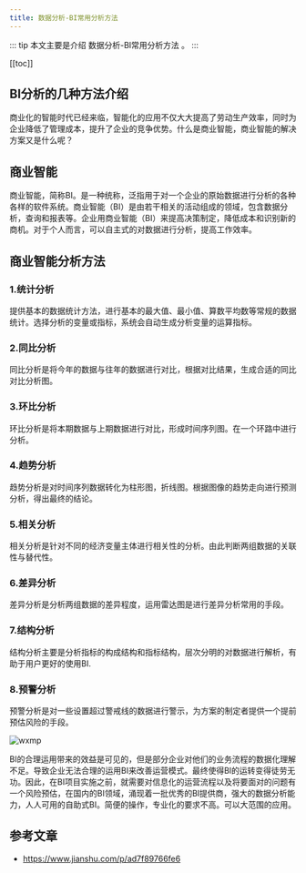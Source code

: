 ```yaml
---
title: 数据分析-BI常用分析方法
---
```


::: tip
本文主要是介绍 数据分析-BI常用分析方法 。
:::

[[toc]]

## BI分析的几种方法介绍

商业化的智能时代已经来临，智能化的应用不仅大大提高了劳动生产效率，同时为企业降低了管理成本，提升了企业的竞争优势。什么是商业智能，商业智能的解决方案又是什么呢？

## **商业智能**

商业智能，简称BI。是一种统称，泛指用于对一个企业的原始数据进行分析的各种各样的软件系统。商业智能（BI）是由若干相关的活动组成的领域，包含数据分析，查询和报表等。企业用商业智能（BI）来提高决策制定，降低成本和识别新的商机。对于个人而言，可以自主式的对数据进行分析，提高工作效率。

## **商业智能分析方法**

### **1.统计分析**

提供基本的数据统计方法，进行基本的最大值、最小值、算数平均数等常规的数据统计。选择分析的变量或指标，系统会自动生成分析变量的运算指标。

### **2.同比分析**

同比分析是将今年的数据与往年的数据进行对比，根据对比结果，生成合适的同比对比分析图。

### **3.环比分析**

环比分析是将本期数据与上期数据进行对比，形成时间序列图。在一个环路中进行分析。

### **4.趋势分析**

趋势分析是对时间序列数据转化为柱形图，折线图。根据图像的趋势走向进行预测分析，得出最终的结论。

### **5.相关分析**

相关分析是针对不同的经济变量主体进行相关性的分析。由此判断两组数据的关联性与替代性。

### **6.差异分析**

差异分析是分析两组数据的差异程度，运用雷达图是进行差异分析常用的手段。

### **7.结构分析**

结构分析主要是分析指标的构成结构和指标结构，层次分明的对数据进行解析，有助于用户更好的使用BI.

### **8.预警分析**

预警分析是对一些设置超过警戒线的数据进行警示，为方案的制定者提供一个提前预估风险的手段。

<img class= "zoom-custom-imgs" :src="$withBase('/assets/img/da/introbi/analysismethod-1.png')" alt="wxmp">

BI的合理运用带来的效益是可见的，但是部分企业对他们的业务流程的数据化理解不足。导致企业无法合理的运用BI来改善运营模式。最终使得BI的运转变得徒劳无功。因此，在BI项目实施之前，就需要对信息化的运营流程以及将要面对的问题有一个风险预估，在国内的BI领域，涌现着一批优秀的BI提供商，强大的数据分析能力，人人可用的自助式BI。简便的操作，专业化的要求不高。可以大范围的应用。

## 参考文章
* https://www.jianshu.com/p/ad7f89766fe6